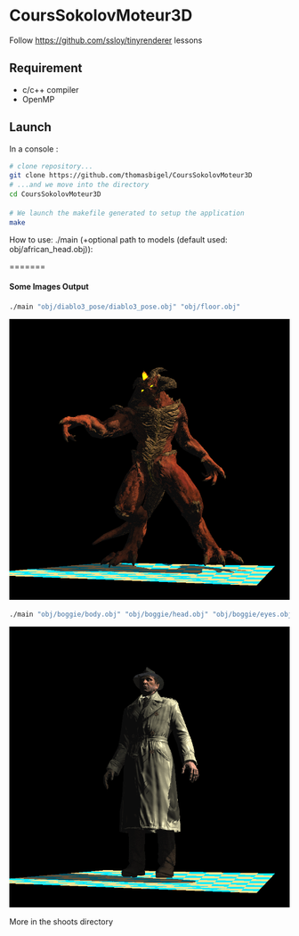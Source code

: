 # CoursSokolovMoteur3D

Follow https://github.com/ssloy/tinyrenderer lessons

## Requirement

- c/c++ compiler
- OpenMP

## Launch
In a console :
```bash
# clone repository...
git clone https://github.com/thomasbigel/CoursSokolovMoteur3D
# ...and we move into the directory
cd CoursSokolovMoteur3D

# We launch the makefile generated to setup the application
make

```
How to use: ./main (+optional path to models (default used: obj/african_head.obj)):  

=======

#### Some Images Output
```bash
./main "obj/diablo3_pose/diablo3_pose.obj" "obj/floor.obj"
```
![image output](https://github.com/thomasbigel/CoursSokolovMoteur3D/blob/readmeImage/shoots/diablo3_pose%20with%20floor%20and%20good%20shadow/output.png)

```bash
./main "obj/boggie/body.obj" "obj/boggie/head.obj" "obj/boggie/eyes.obj" "obj/floor.obj"
```
![image output](https://github.com/thomasbigel/CoursSokolovMoteur3D/blob/readmeImage/shoots/boggie%20with%20good%20shadow%20and%20floor/output.png)

More in the shoots directory
